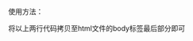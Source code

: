 使用方法：

<script src="http://lib.sinaapp.com/js/jquery/1.9.1/jquery-1.9.1.min.js"></script>
<script src="advertise_alert.js"></script>

将以上两行代码拷贝至html文件的body标签最后部分即可

